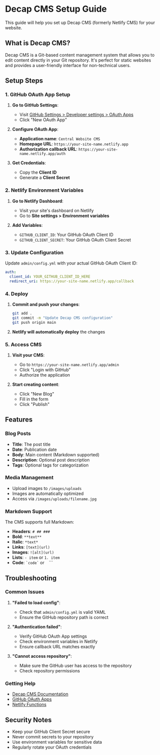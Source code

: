 # Decap CMS Setup Guide

This guide will help you set up Decap CMS (formerly Netlify CMS) for your website.

## What is Decap CMS?

Decap CMS is a Git-based content management system that allows you to edit content directly in your Git repository. It's perfect for static websites and provides a user-friendly interface for non-technical users.

## Setup Steps

### 1. GitHub OAuth App Setup

1. **Go to GitHub Settings**:
   - Visit [GitHub Settings > Developer settings > OAuth Apps](https://github.com/settings/developers)
   - Click "New OAuth App"

2. **Configure OAuth App**:
   - **Application name**: `Central Website CMS`
   - **Homepage URL**: `https://your-site-name.netlify.app`
   - **Authorization callback URL**: `https://your-site-name.netlify.app/auth`

3. **Get Credentials**:
   - Copy the **Client ID**
   - Generate a **Client Secret**

### 2. Netlify Environment Variables

1. **Go to Netlify Dashboard**:
   - Visit your site's dashboard on Netlify
   - Go to **Site settings > Environment variables**

2. **Add Variables**:
   - `GITHUB_CLIENT_ID`: Your GitHub OAuth Client ID
   - `GITHUB_CLIENT_SECRET`: Your GitHub OAuth Client Secret

### 3. Update Configuration

Update `admin/config.yml` with your actual GitHub OAuth Client ID:

```yaml
auth:
  client_id: YOUR_GITHUB_CLIENT_ID_HERE
  redirect_uri: https://your-site-name.netlify.app/callback
```

### 4. Deploy

1. **Commit and push your changes**:
   ```bash
   git add .
   git commit -m "Update Decap CMS configuration"
   git push origin main
   ```

2. **Netlify will automatically deploy** the changes

### 5. Access CMS

1. **Visit your CMS**:
   - Go to `https://your-site-name.netlify.app/admin`
   - Click "Login with GitHub"
   - Authorize the application

2. **Start creating content**:
   - Click "New Blog"
   - Fill in the form
   - Click "Publish"

## Features

### Blog Posts
- **Title**: The post title
- **Date**: Publication date
- **Body**: Main content (Markdown supported)
- **Description**: Optional post description
- **Tags**: Optional tags for categorization

### Media Management
- Upload images to `/images/uploads`
- Images are automatically optimized
- Access via `/images/uploads/filename.jpg`

### Markdown Support
The CMS supports full Markdown:
- **Headers**: `# ## ###`
- **Bold**: `**text**`
- **Italic**: `*text*`
- **Links**: `[text](url)`
- **Images**: `![alt](url)`
- **Lists**: `- item` or `1. item`
- **Code**: `` `code` `` or ``` ``` ```

## Troubleshooting

### Common Issues

1. **"Failed to load config"**:
   - Check that `admin/config.yml` is valid YAML
   - Ensure the GitHub repository path is correct

2. **"Authentication failed"**:
   - Verify GitHub OAuth App settings
   - Check environment variables in Netlify
   - Ensure callback URL matches exactly

3. **"Cannot access repository"**:
   - Make sure the GitHub user has access to the repository
   - Check repository permissions

### Getting Help

- [Decap CMS Documentation](https://decapcms.org/docs/)
- [GitHub OAuth Apps](https://docs.github.com/en/developers/apps/building-oauth-apps)
- [Netlify Functions](https://docs.netlify.com/functions/overview/)

## Security Notes

- Keep your GitHub Client Secret secure
- Never commit secrets to your repository
- Use environment variables for sensitive data
- Regularly rotate your OAuth credentials 